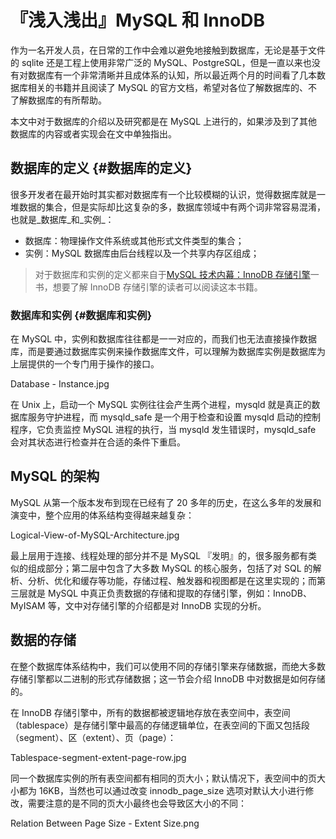 # 『浅入浅出』MySQL 和 InnoDB

作为一名开发人员，在日常的工作中会难以避免地接触到数据库，无论是基于文件的 sqlite 还是工程上使用非常广泛的 MySQL、PostgreSQL，但是一直以来也没有对数据库有一个非常清晰并且成体系的认知，所以最近两个月的时间看了几本数据库相关的书籍并且阅读了 MySQL 的官方文档，希望对各位了解数据库的、不了解数据库的有所帮助。

本文中对于数据库的介绍以及研究都是在 MySQL 上进行的，如果涉及到了其他数据库的内容或者实现会在文中单独指出。

## 数据库的定义 {#数据库的定义}

很多开发者在最开始时其实都对数据库有一个比较模糊的认识，觉得数据库就是一堆数据的集合，但是实际却比这复杂的多，数据库领域中有两个词非常容易混淆，也就是_数据库_和_实例_：

* 数据库：物理操作文件系统或其他形式文件类型的集合；
* 实例：MySQL 数据库由后台线程以及一个共享内存区组成；

> 对于数据库和实例的定义都来自于[MySQL 技术内幕：InnoDB 存储引擎](https://book.douban.com/subject/24708143/)一书，想要了解 InnoDB 存储引擎的读者可以阅读这本书籍。

### 数据库和实例 {#数据库和实例}

在 MySQL 中，实例和数据库往往都是一一对应的，而我们也无法直接操作数据库，而是要通过数据库实例来操作数据库文件，可以理解为数据库实例是数据库为上层提供的一个专门用于操作的接口。

Database - Instance.jpg

在 Unix 上，启动一个 MySQL 实例往往会产生两个进程，mysqld 就是真正的数据库服务守护进程，而 mysqld_safe 是一个用于检查和设置 mysqld 启动的控制程序，它负责监控 MySQL 进程的执行，当 mysqld 发生错误时，mysqld_safe 会对其状态进行检查并在合适的条件下重启。

## MySQL 的架构
MySQL 从第一个版本发布到现在已经有了 20 多年的历史，在这么多年的发展和演变中，整个应用的体系结构变得越来越复杂：

Logical-View-of-MySQL-Architecture.jpg

最上层用于连接、线程处理的部分并不是 MySQL 『发明』的，很多服务都有类似的组成部分；第二层中包含了大多数 MySQL 的核心服务，包括了对 SQL 的解析、分析、优化和缓存等功能，存储过程、触发器和视图都是在这里实现的；而第三层就是 MySQL 中真正负责数据的存储和提取的存储引擎，例如：InnoDB、MyISAM 等，文中对存储引擎的介绍都是对 InnoDB 实现的分析。

## 数据的存储
在整个数据库体系结构中，我们可以使用不同的存储引擎来存储数据，而绝大多数存储引擎都以二进制的形式存储数据；这一节会介绍 InnoDB 中对数据是如何存储的。

在 InnoDB 存储引擎中，所有的数据都被逻辑地存放在表空间中，表空间（tablespace）是存储引擎中最高的存储逻辑单位，在表空间的下面又包括段（segment）、区（extent）、页（page）：

Tablespace-segment-extent-page-row.jpg


同一个数据库实例的所有表空间都有相同的页大小；默认情况下，表空间中的页大小都为 16KB，当然也可以通过改变 innodb_page_size 选项对默认大小进行修改，需要注意的是不同的页大小最终也会导致区大小的不同：

Relation Between Page Size - Extent Size.png




